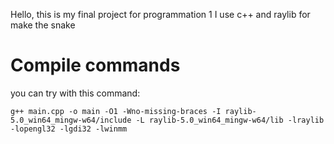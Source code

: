 Hello, this is my final project for programmation 1
I use c++ and raylib for make the snake

# Compile commands

you can try with this command:

```g++ main.cpp -o main -O1 -Wno-missing-braces -I raylib-5.0_win64_mingw-w64/include -L raylib-5.0_win64_mingw-w64/lib -lraylib -lopengl32 -lgdi32 -lwinmm```
